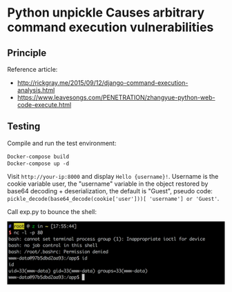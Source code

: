 # Python unpickle Causes arbitrary command execution vulnerabilities

## Principle

Reference article:

  - http://rickgray.me/2015/09/12/django-command-execution-analysis.html
  - https://www.leavesongs.com/PENETRATION/zhangyue-python-web-code-execute.html

## Testing

Compile and run the test environment:

```
Docker-compose build
Docker-compose up -d
```

Visit `http://your-ip:8000` and display `Hello {username}!`. Username is the cookie variable user, the "username" variable in the object restored by base64 decoding + deserialization, the default is "Guest", pseudo code: `pickle_decode(base64_decode(cookie['user']))[ 'username'] or 'Guest'`.

Call exp.py to bounce the shell:

![](1.png)